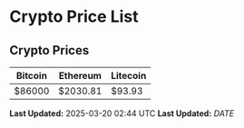 # Crypto Price List

## Crypto Prices
| Bitcoin | Ethereum | Litecoin |
| ------- | -------- | -------- |
| $86000 | $2030.81 | $93.93 |
**Last Updated:** 2025-03-20 02:44 UTC
**Last Updated:** $DATE$
